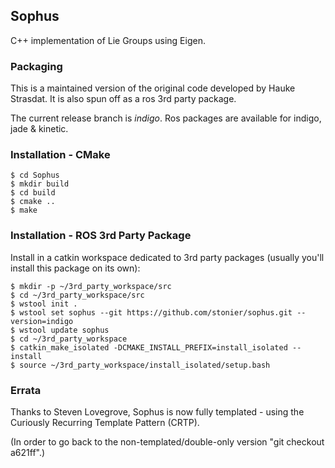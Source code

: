 ## Sophus

C++ implementation of Lie Groups using Eigen. 

### Packaging

This is a maintained version of the original code developed by Hauke Strasdat. It is also spun off as a ros 3rd party package.

The current release branch is *indigo*. Ros packages are available for indigo, jade & kinetic.

### Installation - CMake

```
$ cd Sophus
$ mkdir build
$ cd build
$ cmake ..
$ make
```

### Installation - ROS 3rd Party Package

Install in a catkin workspace dedicated to 3rd party packages (usually you'll install this package on its own):

```
$ mkdir -p ~/3rd_party_workspace/src
$ cd ~/3rd_party_workspace/src
$ wstool init .
$ wstool set sophus --git https://github.com/stonier/sophus.git --version=indigo
$ wstool update sophus
$ cd ~/3rd_party_workspace
$ catkin_make_isolated -DCMAKE_INSTALL_PREFIX=install_isolated --install
$ source ~/3rd_party_workspace/install_isolated/setup.bash
```

### Errata

Thanks to Steven Lovegrove, Sophus is now fully templated  - using the Curiously Recurring Template Pattern (CRTP).

(In order to go back to the non-templated/double-only version "git checkout a621ff".)


